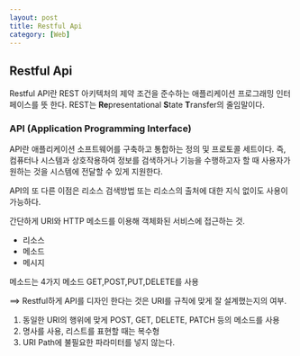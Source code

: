 ```yaml
---
layout: post
title: Restful Api
category: [Web]
---
```


## Restful Api

Restful API란 REST 아키텍처의 제약 조건을 준수하는 애플리케이션 프로그래밍 인터페이스를 뜻 한다. REST는 <b>Re</b>presentational <b>S</b>tate <b>T</b>ransfer의 줄임말이다.

### API (Application Programming Interface)

API란 애플리케이션 소프트웨어를 구축하고 통합하는 정의 및 프로토콜 세트이다. 즉, 컴퓨터나 시스템과 상호작용하여 정보를 검색하거나 기능을 수행하고자 할 때 사용자가 원하는 것을 시스템에 전달할 수 있게 지원한다.

API의 또 다른 이점은 리소스 검색방법 또는 리소스의 출처에 대한 지식 없이도 사용이 가능하다.

간단하게 URI와 HTTP 메소드를 이용해 객체화된 서비스에 접근하는 것.

- 리소스
- 메소드
- 메시지

메소드는 4가지 메소드 GET,POST,PUT,DELETE를 사용

==> Restful하게 API를 디자인 한다는 것은 URI를 규칙에 맞게 잘 설계했는지의 여부.

1. 동일한 URI의 행위에 맞게 POST, GET, DELETE, PATCH 등의 메소드를 사용
2. 명사를 사용, 리스트를 표현할 때는 복수형
3. URI Path에 불필요한 파라미터를 넣지 않는다.
